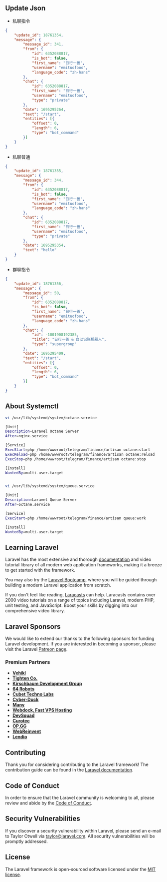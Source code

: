 ## Update Json

- 私聊指令

```json
{
	"update_id": 18761354,
	"message": {
		"message_id": 341,
		"from": {
			"id": 6352088817,
			"is_bot": false,
			"first_name": "日行一善",
			"username": "emituofooo",
			"language_code": "zh-hans"
		},
		"chat": {
			"id": 6352088817,
			"first_name": "日行一善",
			"username": "emituofooo",
			"type": "private"
		},
		"date": 1695295264,
		"text": "/start",
		"entities": [{
			"offset": 0,
			"length": 6,
			"type": "bot_command"
		}]
	}
}
```

- 私聊普通

```json
{
	"update_id": 18761355,
	"message": {
		"message_id": 344,
		"from": {
			"id": 6352088817,
			"is_bot": false,
			"first_name": "日行一善",
			"username": "emituofooo",
			"language_code": "zh-hans"
		},
		"chat": {
			"id": 6352088817,
			"first_name": "日行一善",
			"username": "emituofooo",
			"type": "private"
		},
		"date": 1695295354,
		"text": "hello"
	}
}
```

- 群聊指令

```json
{
	"update_id": 18761356,
	"message": {
		"message_id": 50,
		"from": {
			"id": 6352088817,
			"is_bot": false,
			"first_name": "日行一善",
			"username": "emituofooo",
			"language_code": "zh-hans"
		},
		"chat": {
			"id": -1001908192385,
			"title": "日行一善 & 自动记账机器人",
			"type": "supergroup"
		},
		"date": 1695295409,
		"text": "/start",
		"entities": [{
			"offset": 0,
			"length": 6,
			"type": "bot_command"
		}]
	}
}
```

## About Systemctl

```bash
vi /usr/lib/systemd/system/octane.service

[Unit]
Description=Laravel Octane Server
After=nginx.service

[Service]
ExecStart=php /home/wwwroot/telegram/finance/artisan octane:start
ExecReload=php /home/wwwroot/telegram/finance/artisan octane:reload
ExecStop=php /home/wwwroot/telegram/finance/artisan octane:stop

[Install]
WantedBy=multi-user.target


vi /usr/lib/systemd/system/queue.service

[Unit]
Description=Laravel Queue Server
After=octane.service

[Service]
ExecStart=php /home/wwwroot/telegram/finance/artisan queue:work

[Install]
WantedBy=multi-user.target
```

## Learning Laravel

Laravel has the most extensive and thorough [documentation](https://laravel.com/docs) and video tutorial library of all modern web application frameworks, making it a breeze to get started with the framework.

You may also try the [Laravel Bootcamp](https://bootcamp.laravel.com), where you will be guided through building a modern Laravel application from scratch.

If you don't feel like reading, [Laracasts](https://laracasts.com) can help. Laracasts contains over 2000 video tutorials on a range of topics including Laravel, modern PHP, unit testing, and JavaScript. Boost your skills by digging into our comprehensive video library.

## Laravel Sponsors

We would like to extend our thanks to the following sponsors for funding Laravel development. If you are interested in becoming a sponsor, please visit the Laravel [Patreon page](https://patreon.com/taylorotwell).

### Premium Partners

- **[Vehikl](https://vehikl.com/)**
- **[Tighten Co.](https://tighten.co)**
- **[Kirschbaum Development Group](https://kirschbaumdevelopment.com)**
- **[64 Robots](https://64robots.com)**
- **[Cubet Techno Labs](https://cubettech.com)**
- **[Cyber-Duck](https://cyber-duck.co.uk)**
- **[Many](https://www.many.co.uk)**
- **[Webdock, Fast VPS Hosting](https://www.webdock.io/en)**
- **[DevSquad](https://devsquad.com)**
- **[Curotec](https://www.curotec.com/services/technologies/laravel/)**
- **[OP.GG](https://op.gg)**
- **[WebReinvent](https://webreinvent.com/?utm_source=laravel&utm_medium=github&utm_campaign=patreon-sponsors)**
- **[Lendio](https://lendio.com)**

## Contributing

Thank you for considering contributing to the Laravel framework! The contribution guide can be found in the [Laravel documentation](https://laravel.com/docs/contributions).

## Code of Conduct

In order to ensure that the Laravel community is welcoming to all, please review and abide by the [Code of Conduct](https://laravel.com/docs/contributions#code-of-conduct).

## Security Vulnerabilities

If you discover a security vulnerability within Laravel, please send an e-mail to Taylor Otwell via [taylor@laravel.com](mailto:taylor@laravel.com). All security vulnerabilities will be promptly addressed.

## License

The Laravel framework is open-sourced software licensed under the [MIT license](https://opensource.org/licenses/MIT).
